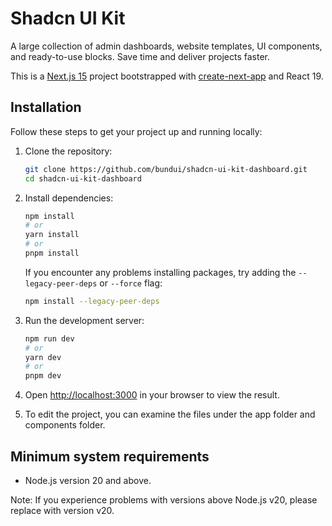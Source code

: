 # Shadcn UI Kit

A large collection of admin dashboards, website templates, UI components, and ready-to-use blocks. Save time and deliver projects faster.

This is a [Next.js 15](https://nextjs.org/) project bootstrapped with [create-next-app](https://github.com/vercel/next.js/tree/canary/packages/create-next-app) and React 19.

## Installation

Follow these steps to get your project up and running locally:

1. Clone the repository:

    ```sh
    git clone https://github.com/bundui/shadcn-ui-kit-dashboard.git
    cd shadcn-ui-kit-dashboard
    ```

2. Install dependencies:

    ```sh
    npm install
    # or
    yarn install
    # or
    pnpm install
    ```

   If you encounter any problems installing packages, try adding the `--legacy-peer-deps` or `--force` flag:

    ```sh
    npm install --legacy-peer-deps
    ```

3. Run the development server:

    ```sh
    npm run dev
    # or
    yarn dev
    # or
    pnpm dev
    ```

3. Open [http://localhost:3000](http://localhost:3000) in your browser to view the result.

4. To edit the project, you can examine the files under the app folder and components folder.

## Minimum system requirements

- Node.js version 20 and above.

Note: If you experience problems with versions above Node.js v20, please replace with version v20.